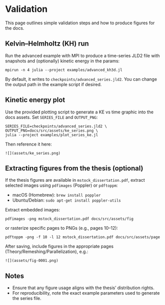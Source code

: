 # Validation

This page outlines simple validation steps and how to produce figures for the docs.

## Kelvin–Helmholtz (KH) run

Run the advanced example with MPI to produce a time-series JLD2 file with snapshots and (optionally) kinetic energy in the params:

```
mpirun -n 4 julia --project examples/advanced_kh3d.jl
```

By default, it writes to `checkpoints/advanced_series.jld2`. You can change the output path in the example script if desired.

## Kinetic energy plot

Use the provided plotting script to generate a KE vs time graphic into the docs assets. Set `SERIES_FILE` and `OUTPUT_PNG`:

```
SERIES_FILE=checkpoints/advanced_series.jld2 \
OUTPUT_PNG=docs/src/assets/ke_series.png \
julia --project examples/plot_series_ke.jl
```

Then reference it here:

```
![](assets/ke_series.png)
```

## Extracting figures from the thesis (optional)

If the thesis figures are available in `mstock_dissertation.pdf`, extract selected images using `pdfimages` (Poppler) or `pdftoppm`:

- macOS (Homebrew): `brew install poppler`
- Ubuntu/Debian: `sudo apt-get install poppler-utils`

Extract embedded images:

```
pdfimages -png mstock_dissertation.pdf docs/src/assets/fig
```

or rasterize specific pages to PNGs (e.g., pages 10–12):

```
pdftoppm -png -f 10 -l 12 mstock_dissertation.pdf docs/src/assets/page
```

After saving, include figures in the appropriate pages (Theory/Remeshing/Parallelization), e.g.:

```
![](assets/fig-0001.png)
```

## Notes

- Ensure that any figure usage aligns with the thesis’ distribution rights.
- For reproducibility, note the exact example parameters used to generate the series file.

